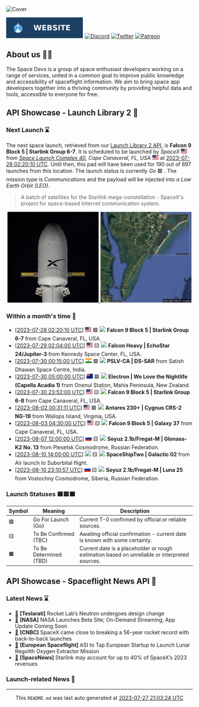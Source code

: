 ![Cover](https://raw.githubusercontent.com/TheSpaceDevs/Tutorials/main/assets/tsd_cover.png)


[![Website](https://raw.githubusercontent.com/TheSpaceDevs/Tutorials/e36b2c250ce7fcd4a801c1ed6cb1f9f9d031696b/assets/badge_tsd_website.svg)](https://thespacedevs.com/)
[![Discord](https://img.shields.io/badge/Discord-%237289DA.svg?style=for-the-badge&logo=discord&logoColor=white)](https://discord.gg/p7ntkNA)
[![Twitter](https://img.shields.io/badge/Twitter-%231DA1F2.svg?style=for-the-badge&logo=Twitter&logoColor=white)](https://twitter.com/TheSpaceDevs)
[![Patreon](https://img.shields.io/badge/Patreon-F96854?style=for-the-badge&logo=patreon&logoColor=white)](https://www.patreon.com/TheSpaceDevs)

## About us 🧑‍🚀
The Space Devs is a group of space enthusiast developers working on a range of
services, united in a common goal to improve public knowledge and accessibility
of spaceflight information. We aim to bring space app developers together into a
thriving community by providing helpful data and tools, accessible to everyone
for free.

## API Showcase - Launch Library 2 🚀

### Next Launch ⌛
The next space launch, retrieved from our
<a href="https://thespacedevs.com/llapi">Launch Library 2 API</a>, is
**Falcon 9 Block 5 | Starlink Group 6-7**. It is scheduled to be launched by *SpaceX*
<img width="17" src="https://raw.githubusercontent.com/lipis/flag-icons/main/flags/4x3/us.svg" />
from *<a href="https://en.wikipedia.org/wiki/Cape_Canaveral_Air_Force_Station_Space_Launch_Complex_40">Space Launch Complex 40</a>, Cape Canaveral, FL, USA*
<img width="17" src="https://raw.githubusercontent.com/lipis/flag-icons/main/flags/4x3/us.svg" />
at <a href="https://www.timeanddate.com/worldclock/fixedtime.html?iso=20230728T022010">2023-07-28 02:20:10 UTC</a>.  Until
then, this pad will have been used for 190
out of 897 launches from this location. The launch status is currently
*Go* 🟩 . The mission type is
*Communications* and the payload will be injected
into *a Low Earth Orbit
(LEO)*.
<br>
<blockquote>
  A batch of satellites for the Starlink mega-constellation - SpaceX's project for space-based Internet communication system.
</blockquote>

<p float="left" align="center">
  <a href="https://en.wikipedia.org/wiki/Falcon_9" >
    <img alt="launch-image" width="49%" src="profile/cache/launch_image.png" />
  </a>
  <a href="https://www.google.com/maps?q=28.56194122,-80.57735736" >
    <img alt="pad-location" width="49%" src="profile/cache/new_pad_image.png"  />
  </a>
</p>

### Within a month's time 📅
- \[<a href="https://www.timeanddate.com/worldclock/fixedtime.html?iso=20230728T022010">2023-07-28 02:20:10 UTC</a>\]  <img width="17" src="https://raw.githubusercontent.com/lipis/flag-icons/main/flags/4x3/us.svg" /> 🟩  <a href="https://www.google.com/calendar/render?action=TEMPLATE&text=Falcon 9 Block 5 | Starlink Group 6-7&location=Cape Canaveral, FL, USA&dates=20230728T022010Z%2F20230728T040100Z"><img border="0" width="15" src="https://upload.wikimedia.org/wikipedia/commons/a/a5/Google_Calendar_icon_%282020%29.svg"></a> **Falcon 9 Block 5 | Starlink Group 6-7** from Cape Canaveral, FL, USA.
- \[<a href="https://www.timeanddate.com/worldclock/fixedtime.html?iso=20230729T020400">2023-07-29 02:04:00 UTC</a>\]  <img width="17" src="https://raw.githubusercontent.com/lipis/flag-icons/main/flags/4x3/us.svg" /> 🟨  <a href="https://www.google.com/calendar/render?action=TEMPLATE&text=Falcon Heavy | EchoStar 24/Jupiter-3&location=Kennedy Space Center, FL, USA&dates=20230729T020400Z%2F20230729T051200Z"><img border="0" width="15" src="https://upload.wikimedia.org/wikipedia/commons/a/a5/Google_Calendar_icon_%282020%29.svg"></a> **Falcon Heavy | EchoStar 24/Jupiter-3** from Kennedy Space Center, FL, USA.
- \[<a href="https://www.timeanddate.com/worldclock/fixedtime.html?iso=20230730T001500">2023-07-30 00:15:00 UTC</a>\]  <img width="17" src="https://raw.githubusercontent.com/lipis/flag-icons/main/flags/4x3/in.svg" /> 🟩  <a href="https://www.google.com/calendar/render?action=TEMPLATE&text=PSLV-CA | DS-SAR&location=Satish Dhawan Space Centre, India&dates=20230730T001500Z%2F20230730T041500Z"><img border="0" width="15" src="https://upload.wikimedia.org/wikipedia/commons/a/a5/Google_Calendar_icon_%282020%29.svg"></a> **PSLV-CA | DS-SAR** from Satish Dhawan Space Centre, India.
- \[<a href="https://www.timeanddate.com/worldclock/fixedtime.html?iso=20230730T050000">2023-07-30 05:00:00 UTC</a>\]  <img width="17" src="https://raw.githubusercontent.com/lipis/flag-icons/main/flags/4x3/nz.svg" /> 🟩  <a href="https://www.google.com/calendar/render?action=TEMPLATE&text=Electron | We Love the Nightlife (Capella Acadia 1)&location=Onenui Station, Mahia Peninsula, New Zealand&dates=20230730T050000Z%2F20230730T070000Z"><img border="0" width="15" src="https://upload.wikimedia.org/wikipedia/commons/a/a5/Google_Calendar_icon_%282020%29.svg"></a> **Electron | We Love the Nightlife (Capella Acadia 1)** from Onenui Station, Mahia Peninsula, New Zealand.
- \[<a href="https://www.timeanddate.com/worldclock/fixedtime.html?iso=20230730T235200">2023-07-30 23:52:00 UTC</a>\]  <img width="17" src="https://raw.githubusercontent.com/lipis/flag-icons/main/flags/4x3/us.svg" /> 🟨  <a href="https://www.google.com/calendar/render?action=TEMPLATE&text=Falcon 9 Block 5 | Starlink Group 6-8&location=Cape Canaveral, FL, USA&dates=20230730T235200Z%2F20230731T042600Z"><img border="0" width="15" src="https://upload.wikimedia.org/wikipedia/commons/a/a5/Google_Calendar_icon_%282020%29.svg"></a> **Falcon 9 Block 5 | Starlink Group 6-8** from Cape Canaveral, FL, USA.
- \[<a href="https://www.timeanddate.com/worldclock/fixedtime.html?iso=20230802T003111">2023-08-02 00:31:11 UTC</a>\]  <img width="17" src="https://raw.githubusercontent.com/lipis/flag-icons/main/flags/4x3/us.svg" /> 🟩  <a href="https://www.google.com/calendar/render?action=TEMPLATE&text=Antares 230+ | Cygnus CRS-2 NG-19&location=Wallops Island, Virginia, USA&dates=20230802T003111Z%2F20230802T003111Z"><img border="0" width="15" src="https://upload.wikimedia.org/wikipedia/commons/a/a5/Google_Calendar_icon_%282020%29.svg"></a> **Antares 230+ | Cygnus CRS-2 NG-19** from Wallops Island, Virginia, USA.
- \[<a href="https://www.timeanddate.com/worldclock/fixedtime.html?iso=20230803T043000">2023-08-03 04:30:00 UTC</a>\]  <img width="17" src="https://raw.githubusercontent.com/lipis/flag-icons/main/flags/4x3/us.svg" /> 🟨  <a href="https://www.google.com/calendar/render?action=TEMPLATE&text=Falcon 9 Block 5 | Galaxy 37&location=Cape Canaveral, FL, USA&dates=20230803T043000Z%2F20230803T043000Z"><img border="0" width="15" src="https://upload.wikimedia.org/wikipedia/commons/a/a5/Google_Calendar_icon_%282020%29.svg"></a> **Falcon 9 Block 5 | Galaxy 37** from Cape Canaveral, FL, USA.
- \[<a href="https://www.timeanddate.com/worldclock/fixedtime.html?iso=20230807T120000">2023-08-07 12:00:00 UTC</a>\]  <img width="17" src="https://raw.githubusercontent.com/lipis/flag-icons/main/flags/4x3/ru.svg" /> 🟨  <a href="https://www.google.com/calendar/render?action=TEMPLATE&text=Soyuz 2.1b/Fregat-M | Glonass-K2 No. 13&location=Plesetsk Cosmodrome, Russian Federation&dates=20230807T120000Z%2F20230807T150000Z"><img border="0" width="15" src="https://upload.wikimedia.org/wikipedia/commons/a/a5/Google_Calendar_icon_%282020%29.svg"></a> **Soyuz 2.1b/Fregat-M | Glonass-K2 No. 13** from Plesetsk Cosmodrome, Russian Federation.
- \[<a href="https://www.timeanddate.com/worldclock/fixedtime.html?iso=20230810T140000">2023-08-10 14:00:00 UTC</a>\]  <img width="17" src="https://upload.wikimedia.org/wikipedia/commons/e/ef/International_Flag_of_Planet_Earth.svg" /> 🟨  <a href="https://www.google.com/calendar/render?action=TEMPLATE&text=SpaceShipTwo | Galactic 02&location=Air launch to Suborbital flight&dates=20230810T140000Z%2F20230810T220000Z"><img border="0" width="15" src="https://upload.wikimedia.org/wikipedia/commons/a/a5/Google_Calendar_icon_%282020%29.svg"></a> **SpaceShipTwo | Galactic 02** from Air launch to Suborbital flight.
- \[<a href="https://www.timeanddate.com/worldclock/fixedtime.html?iso=20230810T231057">2023-08-10 23:10:57 UTC</a>\]  <img width="17" src="https://raw.githubusercontent.com/lipis/flag-icons/main/flags/4x3/ru.svg" /> 🟨  <a href="https://www.google.com/calendar/render?action=TEMPLATE&text=Soyuz 2.1b/Fregat-M | Luna 25&location=Vostochny Cosmodrome, Siberia, Russian Federation&dates=20230810T231057Z%2F20230810T231057Z"><img border="0" width="15" src="https://upload.wikimedia.org/wikipedia/commons/a/a5/Google_Calendar_icon_%282020%29.svg"></a> **Soyuz 2.1b/Fregat-M | Luna 25** from Vostochny Cosmodrome, Siberia, Russian Federation.


### Launch Statuses 🟩🟨🟧
<p align="center">
    <table class="tg">
    <thead>
      <tr>
        <th class="tg-0pky">Symbol</th>
        <th class="tg-0pky">Meaning</th>
        <th class="tg-0pky">Description</th>
      </tr>
    </thead>
    <tbody>
      <tr>
        <td class="tg-0pky">🟩</td>
        <td class="tg-0pky">Go For Launch (Go)</td>
        <td class="tg-0pky">Current T-0 confirmed by official or reliable sources.</td>
      </tr>
      <tr>
        <td class="tg-0pky">🟨</td>
        <td class="tg-0pky">To Be Confirmed (TBC)</td>
        <td class="tg-0pky">Awaiting official confirmation - current date is known with some certainty.</td>
      </tr>
      <tr>
        <td class="tg-0pky">🟧</td>
        <td class="tg-0pky">To Be Determined (TBD)</td>
        <td class="tg-0pky">Current date is a placeholder or rough estimation based on unreliable or interpreted sources.</td>
      </tr>
    </tbody>
    </table>
</p>

## API Showcase - Spaceflight News API 📰

### Latest News ⌛
- <a href="https://www.teslarati.com/rocket-labs-neutron-undergoes-design-change/" >🔗</a> **[Teslarati]** Rocket Lab’s Neutron undergoes design change
- <a href="http://www.nasa.gov/press-release/nasa-launches-beta-site-on-demand-streaming-app-update-coming-soon" >🔗</a> **[NASA]** NASA Launches Beta Site; On-Demand Streaming, App Update Coming Soon
- <a href="https://www.cnbc.com/2023/07/27/spacex-aims-to-break-nasa-gemini-record-with-falcon-launches.html" >🔗</a> **[CNBC]** SpaceX came close to breaking a 56-year rocket record with back-to-back launches
- <a href="https://europeanspaceflight.com/asi-to-tap-european-startup-to-launch-lunar-regolith-oxygen-extractor-mission/" >🔗</a> **[European Spaceflight]** ASI to Tap European Startup to Launch Lunar Regolith Oxygen Extractor Mission
- <a href="https://spacenews.com/starlink-may-account-for-up-to-40-of-spacexs-2023-revenues/" >🔗</a> **[SpaceNews]** Starlink may account for up to 40% of SpaceX’s 2023 revenues


### Launch-related News 🚀



<hr>
  <div align="center">
  This <code>README.md</code> was last auto generated at <a href="https://www.timeanddate.com/worldclock/fixedtime.html?iso=20230727T210324">2023-07-27 21:03:24 UTC</a>
  <br>
  <!-- <a href="https://medium.com/@g.h.garrett" target="_blank">Learn to add space launches to your profile here!</a> -->
</div>